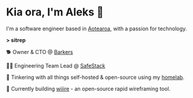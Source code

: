 # Kia ora, I'm Aleks 🤙

I'm a software engineer based in [Aotearoa](https://en.wikipedia.org/wiki/Aotearoa), with a passion for technology.

**> sitrep**

🐕 Owner & CTO @ [Barkers](https://barkers.software)

👨‍💻 Engineering Team Lead @ [SafeStack](https://safestack.io)

🥼 Tinkering with all things self-hosted & open-source using my [homelab](https://github.com/agbfm/batcave).

🚧 Currently building [wiiire](https://github.com/agbfm/wiiire) - an open-source rapid wireframing tool.

